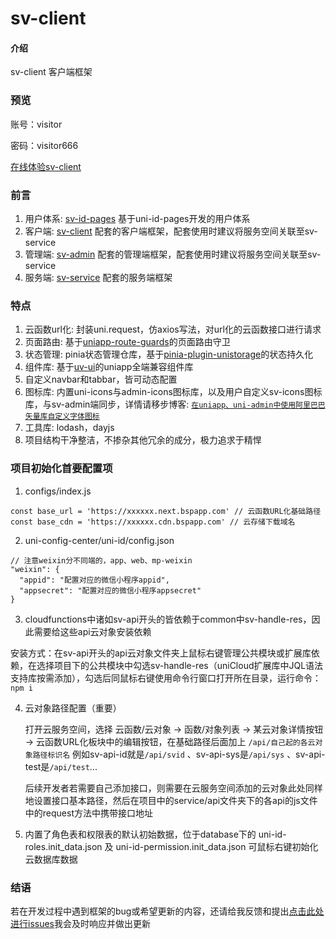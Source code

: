 # sv-client

#### 介绍
sv-client 客户端框架

### 预览
账号：visitor

密码：visitor666

[在线体验sv-client](https://static-mp-241cd6b9-ed64-49bc-ab70-a57dce02eb11.next.bspapp.com/client/#/)

### 前言
1. 用户体系: [sv-id-pages](https://ext.dcloud.net.cn/plugin?id=15141) 基于uni-id-pages开发的用户体系
2. 客户端: [sv-client](https://ext.dcloud.net.cn/plugin?id=15175) 配套的客户端框架，配套使用时建议将服务空间关联至sv-service
3. 管理端: [sv-admin](https://ext.dcloud.net.cn/plugin?id=15434) 配套的管理端框架，配套使用时建议将服务空间关联至sv-service
4. 服务端: [sv-service](https://ext.dcloud.net.cn/plugin?id=15431) 配套的服务端框架

### 特点
1. 云函数url化: 封装uni.request，仿axios写法，对url化的云函数接口进行请求
2. 页面路由: 基于[uniapp-route-guards](https://ext.dcloud.net.cn/plugin?id=1955)的页面路由守卫
3. 状态管理: pinia状态管理仓库，基于[pinia-plugin-unistorage](https://ext.dcloud.net.cn/plugin?id=8081)的状态持久化
4. 组件库: 基于[uv-ui](https://ext.dcloud.net.cn/plugin?id=12287)的uniapp全端兼容组件库
5. 自定义navbar和tabbar，皆可动态配置
6. 图标库: 内置uni-icons与admin-icons图标库，以及用户自定义sv-icons图标库，与sv-admin端同步，详情请移步博客: [`在uniapp、uni-admin中使用阿里巴巴矢量库自定义字体图标`](https://blog.csdn.net/qq_48702470/article/details/134409205)
7. 工具库: lodash，dayjs
8. 项目结构干净整洁，不掺杂其他冗余的成分，极力追求于精悍

### 项目初始化首要配置项
1. configs/index.js
```
const base_url = 'https://xxxxxx.next.bspapp.com' // 云函数URL化基础路径
const base_cdn = 'https://xxxxxx.cdn.bspapp.com' // 云存储下载域名
```
2. uni-config-center/uni-id/config.json
```
// 注意weixin分不同端的，app、web、mp-weixin
"weixin": {
  "appid": "配置对应的微信小程序appid",
  "appsecret": "配置对应的微信小程序appsecret"
}
```
3. cloudfunctions中诸如sv-api开头的皆依赖于common中sv-handle-res，因此需要给这些api云对象安装依赖

  安装方式：在sv-api开头的api云对象文件夹上鼠标右键管理公共模块或扩展库依赖，在选择项目下的公共模块中勾选sv-handle-res（uniCloud扩展库中JQL语法支持库按需添加），勾选后同鼠标右键使用命令行窗口打开所在目录，运行命令：`npm i`
  

4. 云对象路径配置（重要）

    打开云服务空间，选择 云函数/云对象 -> 函数/对象列表 -> 某云对象详情按钮 -> 云函数URL化板块中的编辑按钮，在基础路径后面加上 `/api/自己起的各云对象路径标识名` 例如sv-api-id就是`/api/svid` 、sv-api-sys是`/api/sys` 、sv-api-test是`/api/test`... 

    后续开发者若需要自己添加接口，则需要在云服务空间添加的云对象此处同样地设置接口基本路径，然后在项目中的service/api文件夹下的各api的js文件中的request方法中携带接口地址


4. 内置了角色表和权限表的默认初始数据，位于database下的 uni-id-roles.init_data.json 及  uni-id-permission.init_data.json 可鼠标右键初始化云数据库数据


### 结语
若在开发过程中遇到框架的bug或希望更新的内容，还请给我反馈和提出[点击此处进行issues](https://gitee.com/Sonweir/sv-client/issues)我会及时响应并做出更新